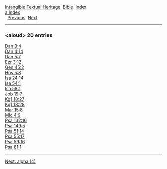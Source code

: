 [Intangible Textual Heritage](../../index)  [Bible](../index) 
[Index](index)   
[a Index](_a_)  
  [Previous](c00430)  [Next](c00432) 

------------------------------------------------------------------------

### &lt;aloud&gt; 20 entries

[Dan 3:4](../kjv/dan003.htm#004)  
[Dan 4:14](../kjv/dan004.htm#014)  
[Dan 5:7](../kjv/dan005.htm#007)  
[Ezr 3:12](../kjv/ezr003.htm#012)  
[Gen 45:2](../kjv/gen045.htm#002)  
[Hos 5:8](../kjv/hos005.htm#008)  
[Isa 24:14](../kjv/isa024.htm#014)  
[Isa 54:1](../kjv/isa054.htm#001)  
[Isa 58:1](../kjv/isa058.htm#001)  
[Job 19:7](../kjv/job019.htm#007)  
[Kg1 18:27](../kjv/kg1018.htm#027)  
[Kg1 18:28](../kjv/kg1018.htm#028)  
[Mar 15:8](../kjv/mar015.htm#008)  
[Mic 4:9](../kjv/mic004.htm#009)  
[Psa 132:16](../kjv/psa132.htm#016)  
[Psa 149:5](../kjv/psa149.htm#005)  
[Psa 51:14](../kjv/psa051.htm#014)  
[Psa 55:17](../kjv/psa055.htm#017)  
[Psa 59:16](../kjv/psa059.htm#016)  
[Psa 81:1](../kjv/psa081.htm#001)  

------------------------------------------------------------------------

[Next: alpha (4)](c00432)
